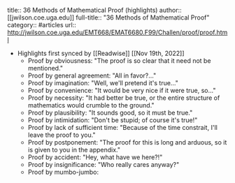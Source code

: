 title:: 36 Methods of Mathematical Proof (highlights)
author:: [[jwilson.coe.uga.edu]]
full-title:: "36 Methods of Mathematical Proof"
category:: #articles
url:: http://jwilson.coe.uga.edu/EMT668/EMAT6680.F99/Challen/proof/proof.html

- Highlights first synced by [[Readwise]] [[Nov 19th, 2022]]
	- Proof by obviousness: "The proof is so clear that it need not be mentioned."
	- Proof by general agreement: "All in favor?..."
	- Proof by imagination: "Well, we'll pretend it's true..."
	- Proof by convenience: "It would be very nice if it were true, so..."
	- Proof by necessity: "It had better be true, or the entire structure of mathematics would crumble to the ground."
	- Proof by plausibility: "It sounds good, so it must be true."
	- Proof by intimidation: "Don't be stupid; of course it's true!"
	- Proof by lack of sufficient time: "Because of the time constrait, I'll leave the proof to you."
	- Proof by postponement: "The proof for this is long and arduous, so it is given to you in the appendix."
	- Proof by accident: "Hey, what have we here?!"
	- Proof by insignificance: "Who really cares anyway?"
	- Proof by mumbo-jumbo: